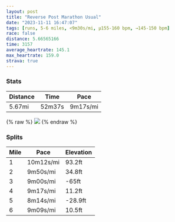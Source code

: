 ```yaml
---
layout: post
title: "Reverse Post Marathon Usual"
date: "2023-11-11 16:47:07"
tags: [runs, 5-6 miles, <9m30s/mi, μ155-160 bpm, →145-150 bpm]
race: false
distance: 5.66565166
time: 3157
average_heartrate: 145.1
max_heartrate: 159.0
strava: true
---
```


### Stats

| Distance | Time | Pace |
|----------|------|------|
|5.67mi|52m37s|9m17s/mi|

{% raw %}
<img src='https://maps.googleapis.com/maps/api/staticmap?maptype=roadmap&path=enc:ix~wFh~hbMIf@Gh@KVKv@Sb@AHSVKb@g@t@K`@a@`CJ^STMVANQp@g@j@]h@i@F@\WjAGf@a@jAk@xC]~@`@b@FXBp@Rj@Ej@Ol@?LHRYbAa@`ASVEb@MX}AfFKl@Db@En@Qh@g@hA@^[hAXTDTCPMXgA|Ak@|ASz@Mv@G|@K`@AbAE\Mj@OPGV@\Nd@N^\^b@X`@JxAE^u@`@oC\m@j@g@`@Mf@?\Fn@KzAo@`@A`@Hr@t@b@X|@dBv@tEJRp@t@lBh@TZj@|ANv@Hv@Tz@Xv@p@hA\b@d@^jB|@zCbAbAv@h@j@f@|@l@fBP\TT|@b@f@DtB[r@Ph@n@f@x@HXZjBHRHh@Nh@\h@F`@~@zAh@d@t@`@`BfArALf@@b@I|@WbAa@L@dAYbADx@XzBzAr@dAd@h@T^Xh@Np@PZr@t@p@Z^D`DUn@Ff@L`@ZnA`Br@`BbAbBz@fAXRV\l@`@d@d@pBlDv@hBp@dAb@b@n@\x@HpD[Z?lAKv@@jAb@^Tb@v@T|AFv@Ph@pB|AfAj@`@JX\P?pE|AtAbAZ^lApBH^JRzBnCVd@x@x@t@zA~Ad@\Fx@G\xALdAf@b@P\XVTCTMDIVPr@jABd@J^Cl@FT?ZCHBb@HUX?j@Ff@Pf@HEHFNDV`@N?Ln@h@rARLTx@d@fA@fAz@jANHEXx@`AhApB~@N@v@`@Dj@VZFCTJXBhAf@ZTPl@DVz@t@^v@n@F`BfAj@X|@Tn@\ZBNXDX^Zb@J?PQLOTFXFHd@b@tAf@VD\P`@HTNJAx@h@V^\X@VBFHEd@f@Ph@@`@TA`AN|@p@b@Ln@IzAN^J~@r@RHRVE?GEBMbAj@bBzAb@Zd@P`@Z`@GzCvBl@?\DRb@Z\f@Z|@LPZ@^{@`Cy@dBs@|Cs@nCG`@NCCEOETMHJ?FI`@UZAg@CHFL?FMhBSr@a@t@Oh@?LHZFx@GJGb@y@`@SRGPi@r@kAv@Gt@M^Yd@kAf@En@GHMBQ\Cd@NH&key=AIzaSyC1MId7bFpkLXNAaYhBSTb8jLyiSqzbDtM&size=800x800&markers=color:yellow|label:S|40.79509,-73.94293&markers=color:green|label:F|40.754740000000034,-74.00115000000008'>
{% endraw %}

### Splits

| Mile | Pace | Elevation |
|------|------|-----------|
|1|10m12s/mi|93.2ft|
|2|9m50s/mi|34.8ft|
|3|9m00s/mi|-65ft|
|4|9m17s/mi|11.2ft|
|5|8m14s/mi|-28.9ft|
|6|9m09s/mi|10.5ft|
